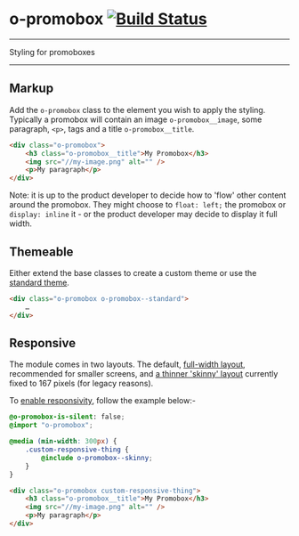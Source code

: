 # o-promobox [![Build Status](https://travis-ci.org/Financial-Times/o-promobox.png?branch=master)](https://travis-ci.org/financial-times/o-promobox)

___
Styling for promoboxes
___

## Markup

Add the `o-promobox` class to the element you wish to apply the styling.  Typically a promobox will contain an image `o-promobox__image`, some paragraph, `<p>`, tags and a title `o-promobox__title`.

```html
<div class="o-promobox">
	<h3 class="o-promobox__title">My Promobox</h3>
	<img src="//my-image.png" alt="" />
	<p>My paragraph</p>
</div>
```

Note: it is up to the product developer to decide how to 'flow' other content around the promobox.  They might choose to `float: left;` the promobox or `display: inline` it - or the product developer may decide to display it full width.

## Themeable

Either extend the base classes to create a custom theme or use the [standard theme](http://build.origami.ft.com/files/o-promobox@0.0.7/demos/standard.html).


```html
<div class="o-promobox o-promobox--standard">
	…
</div>
```

## Responsive

The module comes in two layouts.  The default, [full-width layout](http://build.origami.ft.com/files/o-promobox@0.0.7/demos/standard.html), recommended for smaller screens, and [a thinner 'skinny' layout](http://build.origami.ft.com/files/o-promobox@0.0.7/demos/standard-skinny.html) currently fixed to 167 pixels (for legacy reasons).

To [enable responsivity](http://build.origami.ft.com/files/o-promobox@0.0.7/demos/custom-responsive.html), follow the example below:-

```scss
@o-promobox-is-silent: false;
@import "o-promobox";

@media (min-width: 300px) {
	.custom-responsive-thing {
		@include o-promobox--skinny;
	}
}
```

```html
<div class="o-promobox custom-responsive-thing">
	<h3 class="o-promobox__title">My Promobox</h3>
	<img src="//my-image.png" alt="" />
	<p>My paragraph</p>
</div>
```
